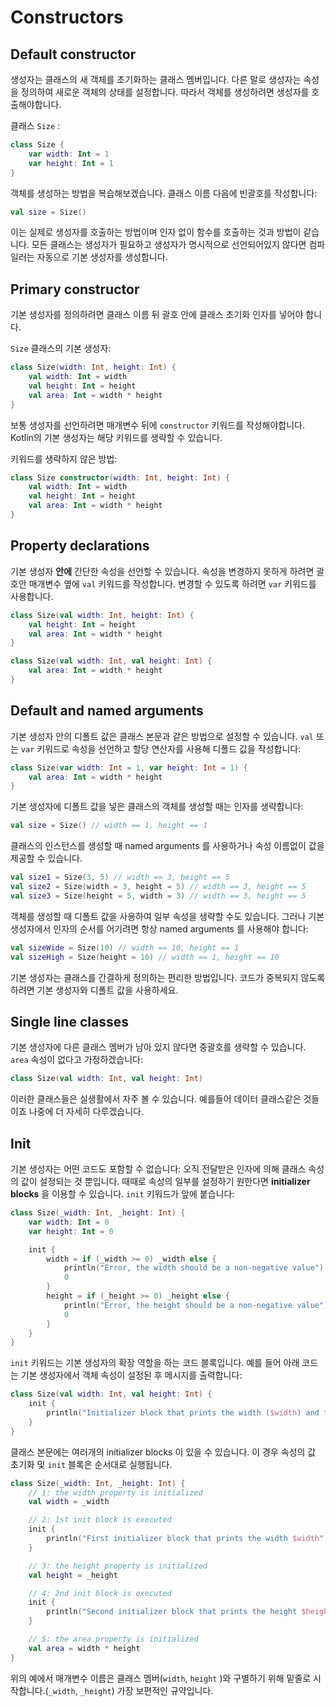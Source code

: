 # Constructors

## Default constructor

생성자는 클래스의 새 객체를 초기화하는 클래스 멤버입니다. 다른 말로 생성자는 속성을 정의하여 새로운 객체의 상태를 설정합니다. 따라서 객체를 생성하려면 생성자를 호출해야합니다.

클래스 `Size` :

```kotlin
class Size {
    var width: Int = 1
    var height: Int = 1
}
```

객체를 생성하는 방법을 복습해보겠습니다. 클래스 이름 다음에 빈괄호를 작성합니다:

```kotlin
val size = Size()
```

이는 실제로 생성자를 호출하는 방법이며 인자 없이 함수를 호출하는 것과 방법이 같습니다. 모든 클래스는 생성자가 필요하고 생성자가 명시적으로 선언되어있지 않다면 컴파일러는 자동으로 기본 생성자를 생성합니다.



## Primary constructor

기본 생성자를 정의하려면 클래스 이름 뒤 괄호 안에 클래스 초기화 인자를 넣어야 합니다.

`Size` 클래스의 기본 생성자:

```kotlin
class Size(width: Int, height: Int) {
    val width: Int = width
    val height: Int = height
    val area: Int = width * height
}
```

보통 생성자를 선언하려면 매개변수 뒤에 `constructor` 키워드를 작성해야합니다. Kotlin의 기본 생성자는 해당 키워드를 생략할 수 있습니다.

키워드를 생략하지 않은 방법:

```kotlin
class Size constructor(width: Int, height: Int) {
    val width: Int = width
    val height: Int = height
    val area: Int = width * height
}
```



## Property declarations

기본 생성자 **안에** 간단한 속성을 선언할 수 있습니다. 속성을 변경하지 못하게 하려면 괄호안 매개변수 옆에  `val` 키워드를 작성합니다. 변경할 수 있도록 하려면 `var` 키워드를 사용합니다.

```kotlin
class Size(val width: Int, height: Int) {
    val height: Int = height
    val area: Int = width * height
}
```

```kotlin
class Size(val width: Int, val height: Int) {
    val area: Int = width * height
}
```



## Default and named arguments

기본 생성자 안의 디폴트 값은 클래스 본문과 같은 방법으로 설정할 수 있습니다. `val` 또는 `var` 키워드로 속성을 선언하고 할당 연산자를 사용해 디폴드 값을 작성합니다:

```kotlin
class Size(var width: Int = 1, var height: Int = 1) {
    val area: Int = width * height
}
```

기본 생성자에 디폴트 값을 넣은 클래스의 객체를 생성할 때는 인자를 생략합니다:

```kotlin
val size = Size() // width == 1, height == 1
```

클래스의 인스턴스를 생성할 때 named arguments 를 사용하거나 속성 이름없이 값을 제공할 수 있습니다.

```kotlin
val size1 = Size(3, 5) // width == 3, height == 5
val size2 = Size(width = 3, height = 5) // width == 3, height == 5
val size3 = Size(height = 5, width = 3) // width == 3, height == 5
```

객체를 생성할 때 디폴트 값을 사용하여 일부 속성을 생략할 수도 있습니다. 그러나 기본 생성자에서 인자의 순서를 어기려면 항상 named arguments 를 사용해야 합니다:

```kotlin
val sizeWide = Size(10) // width == 10, height == 1
val sizeHigh = Size(height = 10) // width == 1, height == 10
```

기본 생성자는 클래스를 간결하게 정의하는 편리한 방법입니다. 코드가 중복되지 않도록 하려면 기본 생성자와 디폴트 값을 사용하세요.



## Single line classes

기본 생성자에 다른 클래스 멤버가 남아 있지 않다면 중괄호를 생략할 수 있습니다. `area` 속성이 없다고 가정하겠습니다:

```kotlin
class Size(val width: Int, val height: Int)
```

이러한 클래스들은 실생활에서 자주 볼 수 있습니다. 예를들어 데이터 클래스같은 것들이죠 나중에 더 자세히 다루겠습니다.



## Init

기본 생성자는 어떤 코드도 포함할 수 없습니다: 오직 전달받은 인자에 의해 클래스 속성의 값이 설정되는 것 뿐입니다. 때때로 속성의 일부를 설정하기 원한다면 **initializer blocks** 을 이용할 수 있습니다. `init`  키워드가 앞에 붙습니다:

```kotlin
class Size(_width: Int, _height: Int) {
    var width: Int = 0
    var height: Int = 0

    init {
        width = if (_width >= 0) _width else {
            println("Error, the width should be a non-negative value")
            0
        }
        height = if (_height >= 0) _height else {
            println("Error, the height should be a non-negative value")
            0
        }
    }
}
```

`init` 키워드는 기본 생성자의 확장 역할을 하는 코드 블록입니다. 예를 들어 아래 코드는 기본 생성자에서 객체 속성이 설정된 후 메시지를 출력합니다:

```kotlin
class Size(val width: Int, val height: Int) {
    init {
        println("Initializer block that prints the width ($width) and the height ($height)")
    }
}
```

클래스 본문에는 여러개의 initializer blocks 이 있을 수 있습니다. 이 경우 속성의 값 초기화 및 `init` 블록은 순서대로 실행됩니다.

```kotlin
class Size(_width: Int, _height: Int) {
    // 1: the width property is initialized
    val width = _width

    // 2: 1st init block is executed
    init {
        println("First initializer block that prints the width $width")
    }

    // 3: the height property is initialized
    val height = _height

    // 4: 2nd init block is executed
    init {
        println("Second initializer block that prints the height $height")
    }

    // 5: the area property is initialized
    val area = width * height
}
```

위의 예에서 매개변수 이름은 클래스 멤버(`width`, `height` )와 구별하기 위해 밑줄로 시작합니다.(`_width`, `_height`) 가장 보편적인 규약입니다.
